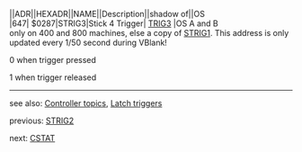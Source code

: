 ||ADR||HEXADR||NAME||Description||shadow of||OS  
|647| $0287|STRIG3|Stick 4 Trigger| [TRIG3](../TRIG3/index.md) |OS A and B  
only on 400 and 800 machines, else a copy of [STRIG1](../STRIG1/index.md). This address is only updated every 1/50 second during VBlank!  
  
0 when trigger pressed  
  
1 when trigger released  
  
---
see also: [Controller topics](../Controller_topics/index.md), [Latch triggers](../GRACTL/index.md)  
  
previous: [STRIG2](../STRIG2/index.md)  
  
next: [CSTAT](../CSTAT/index.md)  

